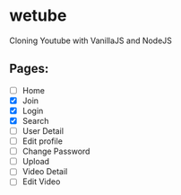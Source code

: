 # wetube

Cloning Youtube with VanillaJS and NodeJS

## Pages:
- [ ] Home
- [X] Join
- [X] Login
- [X] Search
- [ ] User Detail
- [ ] Edit profile
- [ ] Change Password
- [ ] Upload
- [ ] Video Detail
- [ ] Edit Video